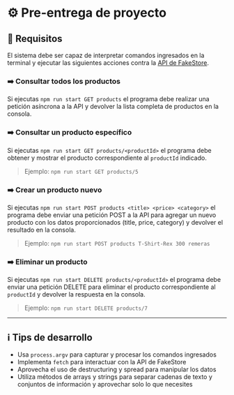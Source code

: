 # ⚙️ Pre-entrega de proyecto

## 📂 Requisitos

El sistema debe ser capaz de interpretar comandos ingresados en la terminal y ejecutar las siguientes acciones contra la [API de FakeStore](https://fakestoreapi.com/docs).

### ➡️ Consultar todos los productos
Si ejecutas `npm run start GET products` el programa debe realizar una petición asíncrona a la API y devolver la lista completa de productos en la consola.

### ➡️ Consultar un producto específico
Si ejecutas `npm run start GET products/<productId>` el programa debe obtener y mostrar el producto correspondiente al `productId` indicado.
> Ejemplo: `npm run start GET products/5`

### ➡️ Crear un producto nuevo
Si ejecutas `npm run start POST products <title> <price> <category>` el programa debe enviar una petición POST a la API para agregar un nuevo producto con los datos proporcionados (title, price, category) y devolver el resultado en la consola.
> Ejemplo: `npm run start POST products T-Shirt-Rex 300 remeras`

### ➡️ Eliminar un producto
Si ejecutas `npm run start DELETE products/<productId>` el programa debe enviar una petición DELETE para eliminar el producto correspondiente al `productId` y devolver la respuesta en la consola.
> Ejemplo: `npm run start DELETE products/7`

---

## ℹ️ Tips de desarrollo

- Usa `process.argv` para capturar y procesar los comandos ingresados
- Implementa `fetch` para interactuar con la API de FakeStore
- Aprovecha el uso de destructuring y spread para manipular los datos
- Utiliza métodos de arrays y strings para separar cadenas de texto y conjuntos de información y aprovechar solo lo que necesites
